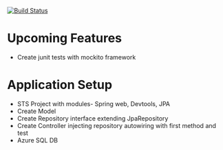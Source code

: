 [![Build Status](https://dev.azure.com/bahrinipun/demo-fullstack/_apis/build/status/springboot-backend?branchName=master)](https://dev.azure.com/bahrinipun/demo-fullstack/_build/latest?definitionId=48&branchName=master)

# Upcoming Features
- Create junit tests with mockito framework

# Application Setup
- STS Project with modules- Spring web, Devtools, JPA
- Create Model
- Create Repository interface extending JpaRepository
- Create Controller injecting repository autowiring with first method and test
- Azure SQL DB
  
